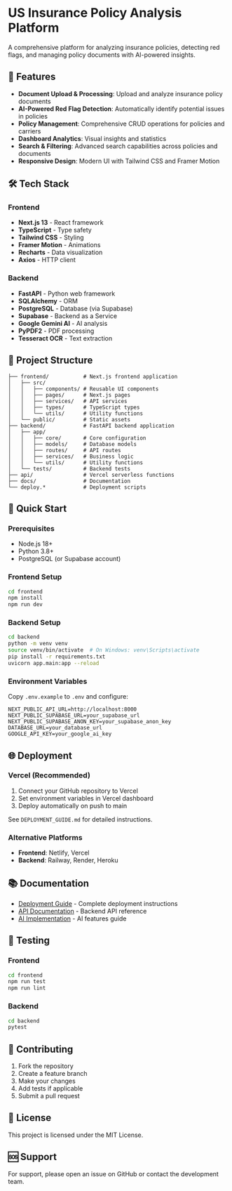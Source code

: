 # US Insurance Policy Analysis Platform

A comprehensive platform for analyzing insurance policies, detecting red flags, and managing policy documents with AI-powered insights.

## 🚀 Features

- **Document Upload & Processing**: Upload and analyze insurance policy documents
- **AI-Powered Red Flag Detection**: Automatically identify potential issues in policies
- **Policy Management**: Comprehensive CRUD operations for policies and carriers
- **Dashboard Analytics**: Visual insights and statistics
- **Search & Filtering**: Advanced search capabilities across policies and documents
- **Responsive Design**: Modern UI with Tailwind CSS and Framer Motion

## 🛠️ Tech Stack

### Frontend
- **Next.js 13** - React framework
- **TypeScript** - Type safety
- **Tailwind CSS** - Styling
- **Framer Motion** - Animations
- **Recharts** - Data visualization
- **Axios** - HTTP client

### Backend
- **FastAPI** - Python web framework
- **SQLAlchemy** - ORM
- **PostgreSQL** - Database (via Supabase)
- **Supabase** - Backend as a Service
- **Google Gemini AI** - AI analysis
- **PyPDF2** - PDF processing
- **Tesseract OCR** - Text extraction

## 📁 Project Structure

```
├── frontend/           # Next.js frontend application
│   ├── src/
│   │   ├── components/ # Reusable UI components
│   │   ├── pages/      # Next.js pages
│   │   ├── services/   # API services
│   │   ├── types/      # TypeScript types
│   │   └── utils/      # Utility functions
│   └── public/         # Static assets
├── backend/            # FastAPI backend application
│   ├── app/
│   │   ├── core/       # Core configuration
│   │   ├── models/     # Database models
│   │   ├── routes/     # API routes
│   │   ├── services/   # Business logic
│   │   └── utils/      # Utility functions
│   └── tests/          # Backend tests
├── api/                # Vercel serverless functions
├── docs/               # Documentation
└── deploy.*            # Deployment scripts
```

## 🚀 Quick Start

### Prerequisites
- Node.js 18+
- Python 3.8+
- PostgreSQL (or Supabase account)

### Frontend Setup
```bash
cd frontend
npm install
npm run dev
```

### Backend Setup
```bash
cd backend
python -m venv venv
source venv/bin/activate  # On Windows: venv\Scripts\activate
pip install -r requirements.txt
uvicorn app.main:app --reload
```

### Environment Variables
Copy `.env.example` to `.env` and configure:
```env
NEXT_PUBLIC_API_URL=http://localhost:8000
NEXT_PUBLIC_SUPABASE_URL=your_supabase_url
NEXT_PUBLIC_SUPABASE_ANON_KEY=your_supabase_anon_key
DATABASE_URL=your_database_url
GOOGLE_API_KEY=your_google_ai_key
```

## 🌐 Deployment

### Vercel (Recommended)
1. Connect your GitHub repository to Vercel
2. Set environment variables in Vercel dashboard
3. Deploy automatically on push to main

See `DEPLOYMENT_GUIDE.md` for detailed instructions.

### Alternative Platforms
- **Frontend**: Netlify, Vercel
- **Backend**: Railway, Render, Heroku

## 📚 Documentation

- [Deployment Guide](DEPLOYMENT_GUIDE.md) - Complete deployment instructions
- [API Documentation](docs/README.md) - Backend API reference
- [AI Implementation](docs/AI_IMPLEMENTATION_GUIDE.md) - AI features guide

## 🧪 Testing

### Frontend
```bash
cd frontend
npm run test
npm run lint
```

### Backend
```bash
cd backend
pytest
```

## 🤝 Contributing

1. Fork the repository
2. Create a feature branch
3. Make your changes
4. Add tests if applicable
5. Submit a pull request

## 📄 License

This project is licensed under the MIT License.

## 🆘 Support

For support, please open an issue on GitHub or contact the development team.
